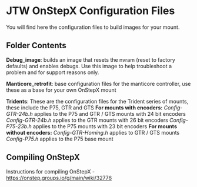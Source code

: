 # JTW OnStepX Configuration Files
You will find here the configuration files to build images for your mount.
## Folder Contents

**Debug_image**: builds an image that resets the nvram (reset to factory defaults) and enables debugs. Use this image to help troubleshoot a problem and for support reasons only.

**Manticore_retrofit**: base configuration files for the manticore controller, use these as a base for your own OnStepX mount

**Tridents**: These are the configuration files for the Trident series of mounts, these include the P75, GTR and GTS
**For mounts with encoders:**
*Config-GTR-24b.h* applies to the P75 and GTR / GTS mounts with 24 bit encoders
*Config-GTR-24b.h* applies to the GTR mounts with 26 bit encoders
*Config-P75-23b.h* applies to the P75 mounts with 23 bit encoders
**For mounts without encoders:**
*Config-GTR-Homing.h* applies to GTR / GTS mounts
*Config-P75.h* applies to the P75 base mount

## Compiling OnStepX
Instructions for compiling OnStepX - https://onstep.groups.io/g/main/wiki/32776
